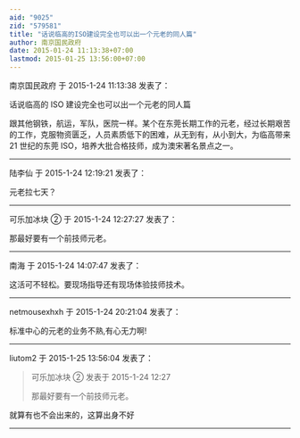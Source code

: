 ```yaml
---
aid: "9025"
zid: "579581"
title: "话说临高的ISO建设完全也可以出一个元老的同人篇"
author: 南京国民政府
date: 2015-01-24 11:13:38+07:00
lastmod: 2015-01-25 13:56:00+07:00
---
```


南京国民政府 于 2015-1-24 11:13:38 发表了：

话说临高的 ISO 建设完全也可以出一个元老的同人篇

跟其他钢铁，航运，军队，医院一样。某个在东莞长期工作的元老，经过长期艰苦的工作，克服物资匮乏，人员素质低下的困难，从无到有，从小到大，为临高带来 21 世纪的东莞 ISO，培养大批合格技师，成为澳宋著名景点之一。

---

陆李仙 于 2015-1-24 12:19:21 发表了：

元老拉七天？

---

可乐加冰块 ② 于 2015-1-24 12:27:27 发表了：

那最好要有一个前技师元老。

---

南海 于 2015-1-24 14:07:47 发表了：

这活可不轻松。要现场指导还有现场体验技师技术。

---

netmousexhxh 于 2015-1-24 20:21:04 发表了：

标准中心的元老的业务不熟,有心无力啊!

---

liutom2 于 2015-1-25 13:56:04 发表了：

> 可乐加冰块 ② 发表于 2015-1-24 12:27
>
> 那最好要有一个前技师元老。

就算有也不会出来的，这算出身不好

---
